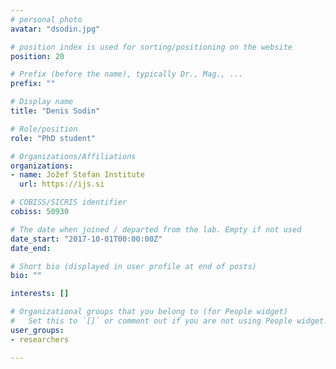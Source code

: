 ```yaml
---
# personal photo
avatar: "dsodin.jpg"

# position index is used for sorting/positioning on the website
position: 20

# Prefix (before the name), typically Dr., Mag., ...
prefix: ""

# Display name
title: "Denis Sodin"

# Role/position
role: "PhD student"

# Organizations/Affiliations
organizations:
- name: Jožef Stefan Institute
  url: https://ijs.si

# COBISS/SICRIS identifier
cobiss: 50930

# The date when joined / departed from the lab. Empty if not used
date_start: "2017-10-01T00:00:00Z"
date_end:

# Short bio (displayed in user profile at end of posts)
bio: ""

interests: []

# Organizational groups that you belong to (for People widget)
#   Set this to `[]` or comment out if you are not using People widget.
user_groups:
- researchers

---
```

